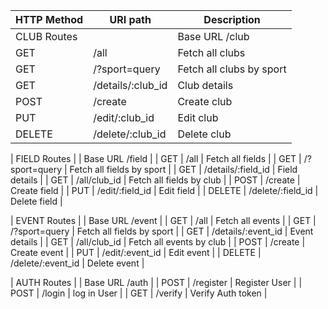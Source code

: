 | HTTP Method  | URI path           | Description                 |
|--------------|--------------------|-----------------------------|
| CLUB Routes  |                    | Base URL /club              |
| GET          | /all               | Fetch all clubs             |
| GET          | /?sport=query      | Fetch all clubs by sport    |
| GET          | /details/:club_id  | Club details                |
| POST         | /create            | Create club                 |
| PUT          | /edit/:club_id     | Edit club                   |
| DELETE       | /delete/:club_id   | Delete club                 |

| FIELD Routes |                    | Base URL /field             |
| GET          | /all               | Fetch all fields            |
| GET          | /?sport=query      | Fetch all fields by sport   |
| GET          | /details/:field_id | Field details               |
| GET          | /all/club_id       | Fetch all fields by club    |
| POST         | /create            | Create field                |
| PUT          | /edit/:field_id    | Edit field                  |
| DELETE       | /delete/:field_id  | Delete field                |

| EVENT Routes |                    | Base URL /event             |
| GET          | /all               | Fetch all events            |
| GET          | /?sport=query      | Fetch all fields by sport   |
| GET          | /details/:event_id | Event details               |
| GET          | /all/club_id       | Fetch all events by club    |
| POST         | /create            | Create event                |
| PUT          | /edit/:event_id    | Edit event                  |
| DELETE       | /delete/:event_id  | Delete event                |

| AUTH Routes  |                    | Base URL /auth              |
| POST         | /register          | Register User               |
| POST         | /login             | log in User                 |
| GET          | /verify            | Verify Auth token           |